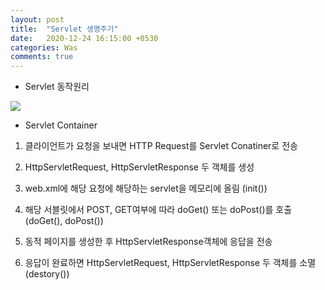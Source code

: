```yaml
---
layout: post
title:  "Servlet 생명주기"
date:   2020-12-24 16:15:00 +0530
categories: Was
comments: true
---
```


- Servlet 동작원리
<div class="post-container">
    <img class="servlet" src="{{site.baseurl }}/assets/servletLifeCycle.png" />
</div>

- Servlet Container

1. 클라이언트가 요청을 보내면 HTTP Request를 Servlet Conatiner로 전송

2. HttpServletRequest, HttpServletResponse 두 객체를 생성

3. web.xml에 해당 요청에 해당하는 servlet을 메모리에 올림 (init())

4. 해당 서블릿에서 POST, GET여부에 따라 doGet() 또는 doPost()를 호출 (doGet(), doPost())

5. 동적 페이지를 생성한 후 HttpServletResponse객체에 응답을 전송

6. 응답이 완료하면 HttpServletRequest, HttpServletResponse 두 객체를 소멸 (destory())